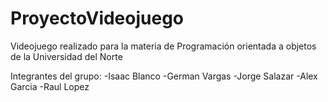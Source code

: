 # ProyectoVideojuego
Videojuego realizado para la materia de Programación orientada a objetos de la Universidad del Norte

Integrantes del grupo:
-Isaac Blanco
-German Vargas
-Jorge Salazar
-Alex Garcia
-Raul Lopez
